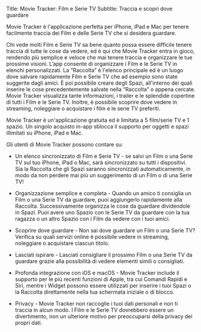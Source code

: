 Title: Movie Tracker: Film e Serie TV
Subtitle: Traccia e scopri dove guardare

Movie Tracker è l'applicazione perfetta per iPhone, iPad e Mac per tenere facilmente traccia dei Film e delle Serie TV che si desidera guardare.

Chi vede molti Film e Serie TV sa bene quanto possa essere difficile tenere traccia di tutte le cose da vedere, ed è qui che Movie Tracker entra in gioco, rendendo più semplice e veloce che mai tenere traccia e organizzare le tue prossime visioni. L’app consente di organizzare i Film e le Serie TV in elenchi personalizzati. La “Raccolta” è l'elenco principale ed è un luogo dove salvare rapidamente Film e Serie TV che ad esempio sono state suggerite dagli amici. È poi possibile creare degli Spazi, all'interno dei quali inserire le cose precedentemente salvate nella “Raccolta” o appena cercate. Movie Tracker visualizza tante informazioni, i trailer e le splendide copertine di tutti i Film e le Serie TV. Inoltre, è possibile scoprire dove vedere in streaming, noleggiare o acquistare i film e le serie TV preferiti. 

Movie Tracker è un'applicazione gratuita ed è limitata a 5 film/serie TV e 1 spazio. Un singolo acquisto in-app sblocca il supporto per oggetti e spazi illimitati su iPhone, iPad e Mac.

Gli utenti di Movie Tracker possono contare su:

- Un elenco sincronizzato di Film e Serie TV - se salvi un Film o una Serie TV sul tuo iPhone, iPad o Mac, sarà sincronizzato su tutti i dispositivi. Sia la Raccolta che gli Spazi saranno sincronizzati automaticamente, in modo da non perdere mai più un suggerimento di un Film o di una Serie TV!

- Organizzazione semplice e completa - Quando un amico ti consiglia un Film o una Serie TV da guardare, puoi aggiungerlo rapidamente alla Raccolta. Successivamente organizza le cose da guardare dividendole in Spazi. Puoi avere uno Spazio con le Serie TV da guardare con la tua ragazza o un altro Spazio con i Film da vedere con i tuoi amici. 

- Scoprire dove guardare - Non sai dove guardare un Film o una Serie TV? Verifica su quali servizi online è possibile vedere in streaming, noleggiare o acquistare ciascun titolo.

- Lasciati ispirare - Lasciati consigliare il prossimo Film o una Serie TV da guardare grazie alla possibilità di vedere elementi simili o consigliati.

- Profonda integrazione con iOS e macOS - Movie Tracker include il supporto per le più recenti funzioni di Apple, tra cui Comandi Rapidi e Siri, mentre i Widget possono essere utilizzati per inserire i tuoi Spazi o la Raccolta direttamente nella tua schermata iniziale o di blocco.

- Privacy - Movie Tracker non raccoglie i tuoi dati personali e non ti traccia in alcun modo. I Film e le Serie TV dovrebbero essere un divertimento, non un ulteriore motivo per preoccuparsi della privacy dei propri dati.